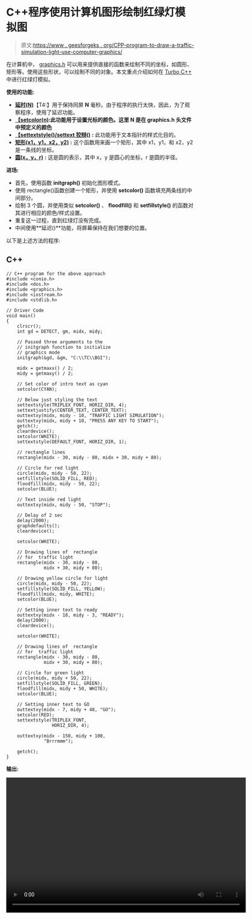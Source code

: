 # C++程序使用计算机图形绘制红绿灯模拟图

> 原文:[https://www . geesforgeks . org/CPP-program-to-draw-a-traffic-simulation-light-use-computer-graphics/](https://www.geeksforgeeks.org/cpp-program-to-draw-a-traffic-simulation-light-using-computer-graphics/)

在计算机中， [graphics.h](https://www.geeksforgeeks.org/basic-graphic-programming-in-c/) 可以用来提供直接的函数来绘制不同的坐标，如圆形、矩形等。使用这些形状，可以绘制不同的对象。本文重点介绍如何在 [Turbo C++](https://www.geeksforgeeks.org/difference-between-turbo-c-and-dev-c/) 中进行红绿灯模拟。

**使用的功能:**

*   [**延时(N)**](https://www.geeksforgeeks.org/time-delay-c/)【T4:】用于保持同屏 **N** 毫秒。由于程序的执行太快，因此，为了观察程序，使用了延迟功能。
*   [**【setcolor(n)**](https://www.geeksforgeeks.org/setcolor-function-c/)**:此功能用于设置光标的颜色。这里 **N** 是在 graphics.h 头文件中预定义的颜色**
*   [**【settextstyle()/settext 狡辩()**](https://www.geeksforgeeks.org/settextstyle-function-c/) **:** 此功能用于文本指针的样式化目的。
*   [**矩形(x1，y1，x2，y2)**](https://www.geeksforgeeks.org/draw-rectangle-c-graphics/?ref=rp) **:** 这个函数用来画一个矩形，其中 x1，y1，和 x2，y2 是一条线的坐标。
*   [**圆(x，y，r)**](https://www.geeksforgeeks.org/draw-circle-c-graphics/) **:** 这是圆的表示，其中 x，y 是圆心的坐标，r 是圆的半径。

**进场:**

*   首先，使用函数 **initgraph()** 初始化图形模式。
*   使用 rectangle()函数创建一个矩形，并使用 **setcolor()** 函数填充两条线的中间部分。
*   绘制 3 个圆，并使用类似 **setcolor()** 、 **floodfill()** 和 **setfillstyle()** 的函数对其进行相应的颜色/样式设置。
*   重复这一过程，直到红绿灯没有完成。
*   中间使用**延迟()**功能，将屏幕保持在我们想要的位置。

以下是上述方法的程序:

## C++

```
// C++ program for the above approach
#include <conio.h>
#include <dos.h>
#include <graphics.h>
#include <iostream.h>
#include <stdlib.h>

// Driver Code
void main()
{
    clrscr();
    int gd = DETECT, gm, midx, midy;

    // Passed three arguments to the
    // initgraph function to initialize
    // graphics mode
    initgraph(&gd, &gm, "C:\\TC\\BGI");

    midx = getmaxx() / 2;
    midy = getmaxy() / 2;

    // Set color of intro text as cyan
    setcolor(CYAN);

    // Below just styling the text
    settextstyle(TRIPLEX_FONT, HORIZ_DIR, 4);
    settextjustify(CENTER_TEXT, CENTER_TEXT);
    outtextxy(midx, midy - 10, "TRAFFIC LIGHT SIMULATION");
    outtextxy(midx, midy + 10, "PRESS ANY KEY TO START");
    getch();
    cleardevice();
    setcolor(WHITE);
    settextstyle(DEFAULT_FONT, HORIZ_DIR, 1);

    // rectangle lines
    rectangle(midx - 30, midy - 80, midx + 30, midy + 80);

    // Circle for red light
    circle(midx, midy - 50, 22);
    setfillstyle(SOLID_FILL, RED);
    floodfill(midx, midy - 50, 22);
    setcolor(BLUE);

    // Text inside red light
    outtextxy(midx, midy - 50, "STOP");

    // Delay of 2 sec
    delay(2000);
    graphdefaults();
    cleardevice();

    setcolor(WHITE);

    // Drawing lines of  rectangle
    // for  traffic light
    rectangle(midx - 30, midy - 80,
              midx + 30, midy + 80);

    // Drawing yellow circle for light
    circle(midx, midy - 50, 22);
    setfillstyle(SOLID_FILL, YELLOW);
    floodfill(midx, midy, WHITE);
    setcolor(BLUE);

    // Setting inner text to ready
    outtextxy(midx - 18, midy - 3, "READY");
    delay(2000);
    cleardevice();

    setcolor(WHITE);

    // Drawing lines of  rectangle
    // for  traffic light
    rectangle(midx - 30, midy - 80,
              midx + 30, midy + 80);

    // Circle for green light
    circle(midx, midy + 50, 22);
    setfillstyle(SOLID_FILL, GREEN);
    floodfill(midx, midy + 50, WHITE);
    setcolor(BLUE);

    // Setting inner text to GO
    outtextxy(midx - 7, midy + 48, "GO");
    setcolor(RED);
    settextstyle(TRIPLEX_FONT,
                 HORIZ_DIR, 4);

    outtextxy(midx - 150, midy + 100,
              "Brrrmmm");

    getch();
}
```

**输出:**

<video class="wp-video-shortcode" id="video-604763-1" width="640" height="360" preload="metadata" controls=""><source type="video/mp4" src="https://media.geeksforgeeks.org/wp-content/uploads/20210511102935/hh.mp4?_=1">[https://media.geeksforgeeks.org/wp-content/uploads/20210511102935/hh.mp4](https://media.geeksforgeeks.org/wp-content/uploads/20210511102935/hh.mp4)</video>